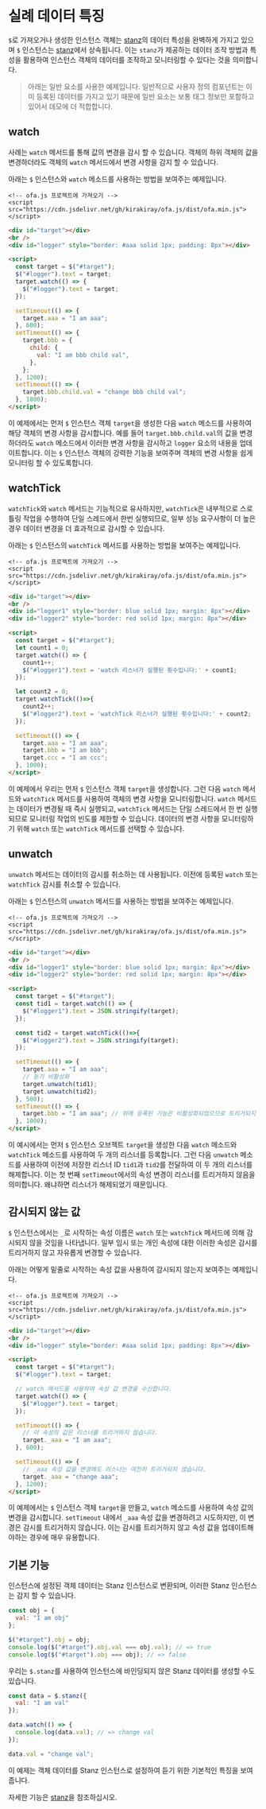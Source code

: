 # 실례 데이터 특징

`$`로 가져오거나 생성한 인스턴스 객체는 [stanz](https://github.com/kirakiray/stanz)의 데이터 특성을 완벽하게 가지고 있으며 `$` 인스턴스는 [stanz](https://github.com/kirakiray/stanz)에서 상속됩니다. 이는 `stanz`가 제공하는 데이터 조작 방법과 특성을 활용하여 인스턴스 객체의 데이터를 조작하고 모니터링할 수 있다는 것을 의미합니다.

> 아래는 일반 요소를 사용한 예제입니다. 일반적으로 사용자 정의 컴포넌트는 이미 등록된 데이터를 가지고 있기 때문에 일반 요소는 보통 태그 정보만 포함하고 있어서 데모에 더 적합합니다.

## watch

사례는 `watch` 메서드를 통해 값의 변경을 감시 할 수 있습니다. 객체의 하위 객체의 값을 변경하더라도 객체의 `watch` 메서드에서 변경 사항을 감지 할 수 있습니다.

아래는 `$` 인스턴스와 `watch` 메소드를 사용하는 방법을 보여주는 예제입니다.

<html-viewer>

```
<!-- ofa.js 프로젝트에 가져오기 -->
<script src="https://cdn.jsdelivr.net/gh/kirakiray/ofa.js/dist/ofa.min.js"></script>
```

```html
<div id="target"></div>
<br />
<div id="logger" style="border: #aaa solid 1px; padding: 8px"></div>

<script>
  const target = $("#target");
  $("#logger").text = target;
  target.watch(() => {
    $("#logger").text = target;
  });

  setTimeout(() => {
    target.aaa = "I am aaa";
  }, 600);
  setTimeout(() => {
    target.bbb = {
      child: {
        val: "I am bbb child val",
      },
    };
  }, 1200);
  setTimeout(() => {
    target.bbb.child.val = "change bbb child val";
  }, 1800);
</script>
```

</html-viewer>

이 예제에서는 먼저 `$` 인스턴스 객체 `target`을 생성한 다음 `watch` 메소드를 사용하여 해당 객체의 변경 사항을 감시합니다. 예를 들어 `target.bbb.child.val`의 값을 변경하더라도 `watch` 메소드에서 이러한 변경 사항을 감시하고 `logger` 요소의 내용을 업데이트합니다. 이는 `$` 인스턴스 객체의 강력한 기능을 보여주며 객체의 변경 사항을 쉽게 모니터링 할 수 있도록합니다.

## watchTick

`watchTick`와 `watch` 메서드는 기능적으로 유사하지만, `watchTick`은 내부적으로 스로틀링 작업을 수행하여 단일 스레드에서 한번 실행되므로, 일부 성능 요구사항이 더 높은 경우 데이터 변경을 더 효과적으로 감시할 수 있습니다.

아래는 `$` 인스턴스의 `watchTick` 메서드를 사용하는 방법을 보여주는 예제입니다.

<html-viewer>

```
<!-- ofa.js 프로젝트에 가져오기 -->
<script src="https://cdn.jsdelivr.net/gh/kirakiray/ofa.js/dist/ofa.min.js"></script>
```

```html
<div id="target"></div>
<br />
<div id="logger1" style="border: blue solid 1px; margin: 8px"></div>
<div id="logger2" style="border: red solid 1px; margin: 8px"></div>

<script>
  const target = $("#target");
  let count1 = 0;
  target.watch(() => {
    count1++;
    $("#logger1").text = 'watch 리스너가 실행된 횟수입니다:' + count1;
  });

  let count2 = 0;
  target.watchTick(()=>{
    count2++;
    $("#logger2").text = 'watchTick 리스너가 실행된 횟수입니다:' + count2;
  });

  setTimeout(() => {
    target.aaa = "I am aaa";
    target.bbb = "I am bbb";
    target.ccc = "I am ccc";
  }, 1000);
</script>
```

</html-viewer>

이 예제에서 우리는 먼저 `$` 인스턴스 객체 `target`을 생성합니다. 그런 다음 `watch` 메서드와 `watchTick` 메서드를 사용하여 객체의 변경 사항을 모니터링합니다. `watch` 메서드는 데이터가 변경될 때 즉시 실행되고, `watchTick` 메서드는 단일 스레드에서 한 번 실행되므로 모니터링 작업의 빈도를 제한할 수 있습니다. 데이터의 변경 사항을 모니터링하기 위해 `watch` 또는 `watchTick` 메서드를 선택할 수 있습니다.

## unwatch

`unwatch` 메서드는 데이터의 감시를 취소하는 데 사용됩니다. 이전에 등록된 `watch` 또는 `watchTick` 감시를 취소할 수 있습니다.

아래는 `$` 인스턴스의 `unwatch` 메서드를 사용하는 방법을 보여주는 예제입니다.

<html-viewer>

```
<!-- ofa.js 프로젝트에 가져오기 -->
<script src="https://cdn.jsdelivr.net/gh/kirakiray/ofa.js/dist/ofa.min.js"></script>
```

```html
<div id="target"></div>
<br />
<div id="logger1" style="border: blue solid 1px; margin: 8px"></div>
<div id="logger2" style="border: red solid 1px; margin: 8px"></div>

<script>
  const target = $("#target");
  const tid1 = target.watch(() => {
    $("#logger1").text = JSON.stringify(target);
  });

  const tid2 = target.watchTick(()=>{
    $("#logger2").text = JSON.stringify(target);
  });

  setTimeout(() => {
    target.aaa = "I am aaa";
    // 듣기 비활성화
    target.unwatch(tid1);
    target.unwatch(tid2);
  }, 500);
  setTimeout(() => {
    target.bbb = "I am aaa"; // 위에 등록된 기능은 비활성화되었으므로 트리거되지 않습니다.
  }, 1000);
</script>
```

</html-viewer>

이 예시에서는 먼저 `$` 인스턴스 오브젝트 `target`을 생성한 다음 `watch` 메소드와 `watchTick` 메소드를 사용하여 두 개의 리스너를 등록합니다. 그런 다음 `unwatch` 메소드를 사용하여 이전에 저장한 리스너 ID `tid1`과 `tid2`를 전달하여 이 두 개의 리스너를 해제합니다. 이는 첫 번째 `setTimeout`에서의 속성 변경이 리스너를 트리거하지 않음을 의미합니다. 왜냐하면 리스너가 해제되었기 때문입니다.

## 감시되지 않는 값

`$` 인스턴스에서는 `_`로 시작하는 속성 이름은 `watch` 또는 `watchTick` 메서드에 의해 감시되지 않을 것임을 나타냅니다. 일부 임시 또는 개인 속성에 대한 이러한 속성은 감시를 트리거하지 않고 자유롭게 변경할 수 있습니다.

아래는 어떻게 밑줄로 시작하는 속성 값을 사용하여 감시되지 않는지 보여주는 예제입니다.

<html-viewer>

```
<!-- ofa.js 프로젝트에 가져오기 -->
<script src="https://cdn.jsdelivr.net/gh/kirakiray/ofa.js/dist/ofa.min.js"></script>
```

```html
<div id="target"></div>
<br />
<div id="logger" style="border: #aaa solid 1px; padding: 8px"></div>

<script>
  const target = $("#target");
  $("#logger").text = target;

  // watch 메서드를 사용하여 속성 값 변경을 수신합니다.
  target.watch(() => {
    $("#logger").text = target;
  });

  setTimeout(() => {
    // 이 속성의 값은 리스너를 트리거하지 않습니다.
    target._aaa = "I am aaa";
  }, 600);

  setTimeout(() => {
    // _aaa 속성 값을 변경해도 리스너는 여전히 트리거되지 않습니다.
    target._aaa = "change aaa";
  }, 1200);
</script>
```

</html-viewer>

이 예제에서는 `$` 인스턴스 객체 `target`을 만들고, `watch` 메소드를 사용하여 속성 값의 변경을 감시합니다. `setTimeout` 내에서 `_aaa` 속성 값을 변경하려고 시도하지만, 이 변경은 감시를 트리거하지 않습니다. 이는 감시를 트리거하지 않고 속성 값을 업데이트해야하는 경우에 매우 유용합니다.

## 기본 기능

인스턴스에 설정된 객체 데이터는 Stanz 인스턴스로 변환되며, 이러한 Stanz 인스턴스는 감지 할 수 있습니다.

```javascript
const obj = {
  val: "I am obj"
};

$("#target").obj = obj;
console.log($("#target").obj.val === obj.val); // => true
console.log($("#target").obj === obj); // => false
```

우리는 `$.stanz`를 사용하여 인스턴스에 바인딩되지 않은 Stanz 데이터를 생성할 수도 있습니다.

```javascript
const data = $.stanz({
  val: "I am val"
});

data.watch(() => {
  console.log(data.val); // => change val
});

data.val = "change val";
```

이 예제는 객체 데이터를 Stanz 인스턴스로 설정하여 듣기 위한 기본적인 특징을 보여줍니다.

자세한 기능은 [stanz](https://github.com/kirakiray/stanz)을 참조하십시오.